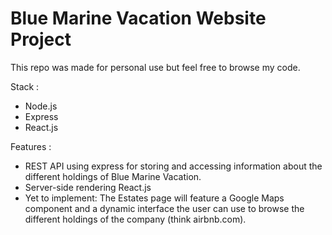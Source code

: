# Blue Marine Vacation Website Project

This repo was made for personal use but feel free to browse my code.

Stack :
- Node.js
- Express
- React.js

Features :
- REST API using express for storing and accessing information about the different holdings of Blue Marine Vacation.
- Server-side rendering React.js
- Yet to implement: The Estates page will feature a Google Maps component and a dynamic interface the user can use to browse the different holdings of the company (think airbnb.com).

